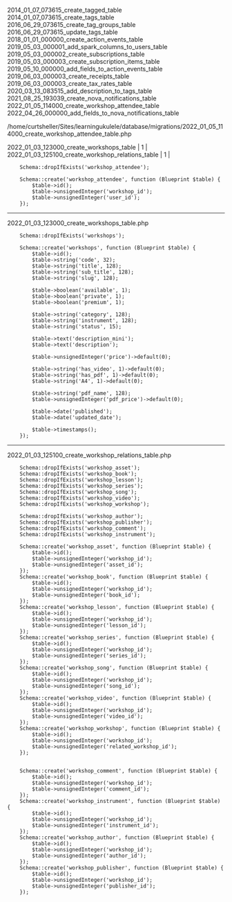 2014_01_07_073615_create_tagged_table
2014_01_07_073615_create_tags_table
2016_06_29_073615_create_tag_groups_table
2016_06_29_073615_update_tags_table 
2018_01_01_000000_create_action_events_table
2019_05_03_000001_add_spark_columns_to_users_table
2019_05_03_000002_create_subscriptions_table
2019_05_03_000003_create_subscription_items_table
2019_05_10_000000_add_fields_to_action_events_table
2019_06_03_000003_create_receipts_table
2019_06_03_000003_create_tax_rates_table
2020_03_13_083515_add_description_to_tags_table
2021_08_25_193039_create_nova_notifications_table
2022_01_05_114000_create_workshop_attendee_table
2022_04_26_000000_add_fields_to_nova_notifications_table 

/home/curtsheller/Sites/learningukulele/database/migrations/2022_01_05_114000_create_workshop_attendee_table.php

2022_01_03_123000_create_workshops_table                 | 1     |
2022_01_03_125100_create_workshop_relations_table        | 1     |


        Schema::dropIfExists('workshop_attendee');

        Schema::create('workshop_attendee', function (Blueprint $table) {
            $table->id();
            $table->unsignedInteger('workshop_id');
            $table->unsignedInteger('user_id');
        });

----
  2022_01_03_123000_create_workshops_table.php

        Schema::dropIfExists('workshops');

        Schema::create('workshops', function (Blueprint $table) {
            $table->id();
            $table->string('code', 32);
            $table->string('title', 128);
            $table->string('sub_title', 128);
            $table->string('slug', 128);

            $table->boolean('available', 1);
            $table->boolean('private', 1);
            $table->boolean('premium', 1);

            $table->string('category', 128);
            $table->string('instrument', 128);
            $table->string('status', 15);

            $table->text('description_mini');
            $table->text('description');

            $table->unsignedInteger('price')->default(0);

            $table->string('has_video', 1)->default(0);
            $table->string('has_pdf', 1)->default(0);
            $table->string('A4', 1)->default(0);

            $table->string('pdf_name', 128);
            $table->unsignedInteger('pdf_price')->default(0);

            $table->date('published');
            $table->date('updated_date');

            $table->timestamps();
        });

----

2022_01_03_125100_create_workshop_relations_table.php

        Schema::dropIfExists('workshop_asset');
        Schema::dropIfExists('workshop_book');
        Schema::dropIfExists('workshop_lesson');
        Schema::dropIfExists('workshop_series');
        Schema::dropIfExists('workshop_song');
        Schema::dropIfExists('workshop_video');
        Schema::dropIfExists('workshop_workshop');

        Schema::dropIfExists('workshop_author');
        Schema::dropIfExists('workshop_publisher');
        Schema::dropIfExists('workshop_comment');
        Schema::dropIfExists('workshop_instrument');

        Schema::create('workshop_asset', function (Blueprint $table) {
            $table->id();
            $table->unsignedInteger('workshop_id');
            $table->unsignedInteger('asset_id');
        });
        Schema::create('workshop_book', function (Blueprint $table) {
            $table->id();
            $table->unsignedInteger('workshop_id');
            $table->unsignedInteger('book_id');
        });
        Schema::create('workshop_lesson', function (Blueprint $table) {
            $table->id();
            $table->unsignedInteger('workshop_id');
            $table->unsignedInteger('lesson_id');
        });
        Schema::create('workshop_series', function (Blueprint $table) {
            $table->id();
            $table->unsignedInteger('workshop_id');
            $table->unsignedInteger('series_id');
        });
        Schema::create('workshop_song', function (Blueprint $table) {
            $table->id();
            $table->unsignedInteger('workshop_id');
            $table->unsignedInteger('song_id');
        });
        Schema::create('workshop_video', function (Blueprint $table) {
            $table->id();
            $table->unsignedInteger('workshop_id');
            $table->unsignedInteger('video_id');
        });
        Schema::create('workshop_workshop', function (Blueprint $table) {
            $table->id();
            $table->unsignedInteger('workshop_id');
            $table->unsignedInteger('related_workshop_id');
        });


        Schema::create('workshop_comment', function (Blueprint $table) {
            $table->id();
            $table->unsignedInteger('workshop_id');
            $table->unsignedInteger('comment_id');
        });
        Schema::create('workshop_instrument', function (Blueprint $table) {
            $table->id();
            $table->unsignedInteger('workshop_id');
            $table->unsignedInteger('instrument_id');
        });
        Schema::create('workshop_author', function (Blueprint $table) {
            $table->id();
            $table->unsignedInteger('workshop_id');
            $table->unsignedInteger('author_id');
        });
        Schema::create('workshop_publisher', function (Blueprint $table) {
            $table->id();
            $table->unsignedInteger('workshop_id');
            $table->unsignedInteger('publisher_id');
        });
